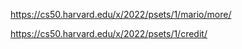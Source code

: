 
https://cs50.harvard.edu/x/2022/psets/1/mario/more/

https://cs50.harvard.edu/x/2022/psets/1/credit/
